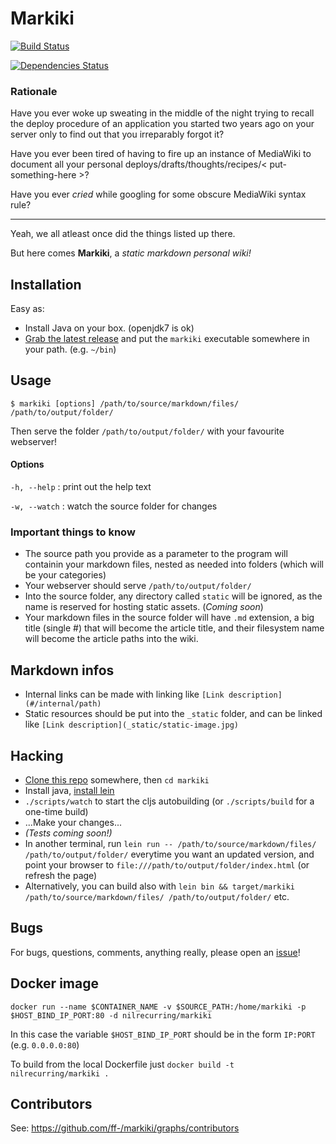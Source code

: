 # Markiki

[![Build Status](https://travis-ci.org/ff-/markiki.svg?branch=master)](https://travis-ci.org/ff-/markiki)

[![Dependencies Status](http://jarkeeper.com/ff-/markiki/status.svg)](http://jarkeeper.com/ff-/markiki)

### Rationale

Have you ever woke up sweating in the middle of the night trying to recall the deploy procedure of an application you started two years ago on your server only to find out that you irreparably forgot it?

Have you ever been tired of having to fire up an instance of MediaWiki to document all your personal deploys/drafts/thoughts/recipes/< put-something-here >?

Have you ever *cried* while googling for some obscure MediaWiki syntax rule?

<hr>

Yeah, we all atleast once did the things listed up there.

But here comes **Markiki**, a *static markdown personal wiki!*


## Installation

Easy as:
- Install Java on your box. (openjdk7 is ok)
- [Grab the latest release](https://github.com/ff-/markiki/releases/latest) and put the `markiki` executable somewhere in your path. (e.g. `~/bin`)


## Usage

`$ markiki [options] /path/to/source/markdown/files/ /path/to/output/folder/`

Then serve the folder `/path/to/output/folder/` with your favourite webserver!

#### Options

`-h, --help` : print out the help text

`-w, --watch` : watch the source folder for changes

### Important things to know

- The source path you provide as a parameter to the program will containin your markdown files, nested as needed into folders (which will be your categories)
- Your webserver should serve `/path/to/output/folder/`
- Into the source folder, any directory called `static` will be ignored, as the name is reserved for hosting static assets. (*Coming soon*)
- Your markdown files in the source folder will have `.md` extension, a big title (single #) that will become the article title, and their filesystem name will become the article paths into the wiki.

## Markdown infos

- Internal links can be made with linking like `[Link description](#/internal/path)`
- Static resources should be put into the `_static` folder, and can be linked like `[Link description](_static/static-image.jpg)`

## Hacking

- [Clone this repo](https://github.com/ff-/markiki) somewhere, then `cd markiki`
- Install java, [install lein](http://leiningen.org/#install)
- `./scripts/watch` to start the cljs autobuilding (or `./scripts/build` for a one-time build)
- ...Make your changes...
- *(Tests coming soon!)*
- In another terminal, run `lein run -- /path/to/source/markdown/files/ /path/to/output/folder/` everytime you want an updated version, and point your browser to `file:///path/to/output/folder/index.html` (or refresh the page)
- Alternatively, you can build also with `lein bin && target/markiki /path/to/source/markdown/files/ /path/to/output/folder/` etc.

## Bugs

For bugs, questions, comments, anything really, please open an [issue](https://github.com/ff-/markiki/issues)!

## Docker image

`docker run --name $CONTAINER_NAME -v $SOURCE_PATH:/home/markiki -p $HOST_BIND_IP_PORT:80 -d nilrecurring/markiki`


In this case the variable `$HOST_BIND_IP_PORT` should be in the form `IP:PORT` (e.g. `0.0.0.0:80`)

To build from the local Dockerfile just `docker build -t nilrecurring/markiki .`


## Contributors

See: https://github.com/ff-/markiki/graphs/contributors

